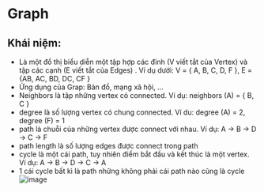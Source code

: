 # Graph
## Khái niệm:
 - Là một đồ thị biểu diễn một tập hợp các đỉnh (V viết tắt của Vertex) và tập các cạnh (E viết tắt của Edges) . Ví dụ dưới: V = { A, B, C, D, F }, E = {AB, AC, BD, DC, CF }
 - Ứng dụng của Grap: Bản đồ, mạng xã hội, ...
 - Neighbors là tập những vertex có connected. Ví dụ: neighbors (A) = { B, C }
 - degree là số lượng vertex có chung connected. Ví du: degree (A) = 2, degree (F) = 1
 - path là chuỗi của những vertex được connect với nhau. Ví dụ: A -> B -> D -> C -> F
 - path length là số lượng edges được connect trong path
 - cycle là một cái path, tuy nhiên điểm bắt đầu và kết thúc là một vertex. Ví dụ: A -> B -> D -> C -> A
 - 1 cái cycle bất kì là path những không phải cái path nào cũng là cycle
![image](https://github.com/oxygen-batd/oxyGraph/assets/167840668/9b0222ec-c4b6-4b2f-b922-8af8db8434f2)

